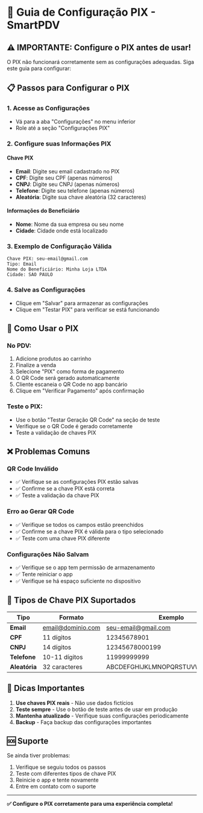 # 🏦 Guia de Configuração PIX - SmartPDV

## ⚠️ **IMPORTANTE: Configure o PIX antes de usar!**

O PIX não funcionará corretamente sem as configurações adequadas. Siga este guia para configurar:

## 📋 **Passos para Configurar o PIX**

### 1. **Acesse as Configurações**
- Vá para a aba "Configurações" no menu inferior
- Role até a seção "Configurações PIX"

### 2. **Configure suas Informações PIX**

#### **Chave PIX**
- **Email**: Digite seu email cadastrado no PIX
- **CPF**: Digite seu CPF (apenas números)
- **CNPJ**: Digite seu CNPJ (apenas números)
- **Telefone**: Digite seu telefone (apenas números)
- **Aleatória**: Digite sua chave aleatória (32 caracteres)

#### **Informações do Beneficiário**
- **Nome**: Nome da sua empresa ou seu nome
- **Cidade**: Cidade onde está localizado

### 3. **Exemplo de Configuração Válida**

```
Chave PIX: seu-email@gmail.com
Tipo: Email
Nome do Beneficiário: Minha Loja LTDA
Cidade: SAO PAULO
```

### 4. **Salve as Configurações**
- Clique em "Salvar" para armazenar as configurações
- Clique em "Testar PIX" para verificar se está funcionando

## 🔧 **Como Usar o PIX**

### **No PDV:**
1. Adicione produtos ao carrinho
2. Finalize a venda
3. Selecione "PIX" como forma de pagamento
4. O QR Code será gerado automaticamente
5. Cliente escaneia o QR Code no app bancário
6. Clique em "Verificar Pagamento" após confirmação

### **Teste o PIX:**
- Use o botão "Testar Geração QR Code" na seção de teste
- Verifique se o QR Code é gerado corretamente
- Teste a validação de chaves PIX

## ❌ **Problemas Comuns**

### **QR Code Inválido**
- ✅ Verifique se as configurações PIX estão salvas
- ✅ Confirme se a chave PIX está correta
- ✅ Teste a validação da chave PIX

### **Erro ao Gerar QR Code**
- ✅ Verifique se todos os campos estão preenchidos
- ✅ Confirme se a chave PIX é válida para o tipo selecionado
- ✅ Teste com uma chave PIX diferente

### **Configurações Não Salvam**
- ✅ Verifique se o app tem permissão de armazenamento
- ✅ Tente reiniciar o app
- ✅ Verifique se há espaço suficiente no dispositivo

## 📱 **Tipos de Chave PIX Suportados**

| Tipo | Formato | Exemplo |
|------|---------|---------|
| **Email** | email@dominio.com | seu-email@gmail.com |
| **CPF** | 11 dígitos | 12345678901 |
| **CNPJ** | 14 dígitos | 12345678000199 |
| **Telefone** | 10-11 dígitos | 11999999999 |
| **Aleatória** | 32 caracteres | ABCDEFGHIJKLMNOPQRSTUVWXYZ123456 |

## 🎯 **Dicas Importantes**

1. **Use chaves PIX reais** - Não use dados fictícios
2. **Teste sempre** - Use o botão de teste antes de usar em produção
3. **Mantenha atualizado** - Verifique suas configurações periodicamente
4. **Backup** - Faça backup das configurações importantes

## 🆘 **Suporte**

Se ainda tiver problemas:
1. Verifique se seguiu todos os passos
2. Teste com diferentes tipos de chave PIX
3. Reinicie o app e tente novamente
4. Entre em contato com o suporte

---

**✅ Configure o PIX corretamente para uma experiência completa!** 